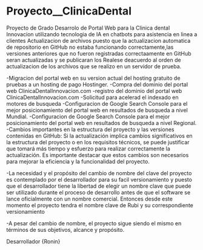# Proyecto__ClinicaDental
Proyecto de Grado
Desarrolo de Portal Web para la Clinica dental Innovacion utilizando tecnologia de IA en chatbots para asistencia en linea a clientes
Actualizacion de archivos puesto que la actualizacion automatica de repositorio en GitHub no estaba funcionando correctamente,las versiones anteriores que no fueron registradas correctaamente en GitHub seran actualizadas y se publicaran los Realese deacuerdo al orden de actualizacion de los archivos que se realizo en un servidor de prueba.

-Migracion del portal web en su version actual del hosting gratuito de pruebas a un hosting de pago Hostinger.
-Compra del dominio del portal web ClinicaDentalInnovacion.com
-registro del dominio del portal web ClinicaDentalInnovacion.com 
-Solicitud para acelerad el indexado en motores de busqueda
-Configuracion de Google Search Console para el mejor posicionamiento del portal web en resultados de busqueda a nivel Mundial.
-Configuracion de Google Search Console para el mejor posicionamiento del portal web en resultados de busqueda a nivel Regional.
-Cambios importantes en la estructura del proyecto y las versiones contenidas en GitHub: Si la actualización implica cambios significativos en la estructura del proyecto o en los requisitos técnicos, se puede justificar que tomará más tiempo y esfuerzo para realizar correctamente la actualización. Es importante destacar que estos cambios son necesarios para mejorar la eficiencia y la funcionalidad del proyecto.

-La necesidad y el propósito del cambio de nombre del clave del proyecto es contemplado por el desarrollador para su facil versionamiento y puesto que el desarrollador tiene la libertad de elegir un nombre clave que puede ser utilizado durante el proceso de desarrollo antes de que el software se lance oficialmente con un nombre comercial.
Entonces desde este momento el proyecto tendra el nombre clave de Rubi y su correspondiente versionamiento

-A pesar del cambio de nombre, el proyecto sigue siendo el mismo en términos de sus objetivos, alcance y propósito.

Desarrollador
{Ronin}